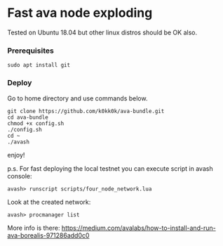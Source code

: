 # Fast ava node exploding

Tested on Ubuntu 18.04 but other linux distros should be OK also.

### Prerequisites

`sudo apt install git`

### Deploy

Go to home directory and use commands below.

```
git clone https://github.com/k0kk0k/ava-bundle.git
cd ava-bundle
chmod +x config.sh
./config.sh
cd ~
./avash
```

enjoy!

p.s. For fast deploying the local testnet you can execute script in avash console:

`avash> runscript scripts/four_node_network.lua`

Look at the created network:

`avash> procmanager list`

More info is there: https://medium.com/avalabs/how-to-install-and-run-ava-borealis-971286add0c0
